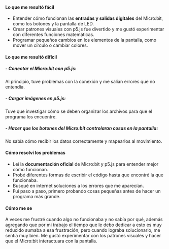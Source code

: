 
#### Lo que me resultó fácil 
- Entender cómo funcionan las **entradas y salidas digitales** del Micro:bit, como los botones y la pantalla de LED.  
- Crear patrones visuales con p5.js fue divertido y me gustó experimentar con diferentes funciones matemáticas.  
- Programar pequeños cambios en los elementos de la pantalla, como mover un círculo o cambiar colores.  

#### Lo que me resultó difícil  
##### - Conectar el Micro:bit con p5.js: 
Al principio, tuve problemas con la conexión y me salían errores que no entendía.  
##### - Cargar imágenes en p5.js: 
Tuve que investigar cómo se deben organizar los archivos para que el programa los encuentre.  
##### - Hacer que los botones del Micro:bit controlaran cosas en la pantalla: 
No sabía cómo recibir los datos correctamente y mapearlos al movimiento.  

#### Cómo resolví los problemas 
- Leí la **documentación oficial** de Micro:bit y p5.js para entender mejor cómo funcionan.  
- Probé diferentes formas de escribir el código hasta que encontré la que funcionaba.  
- Busqué en internet soluciones a los errores que me aparecían.  
- Fui paso a paso, primero probando cosas pequeñas antes de hacer un programa más grande.  

#### Cómo me se
A veces me frustré cuando algo no funcionaba y no sabía por qué, además agregando que por mi trabajo el tiempo que le debo dedicar a esto es muy reducido sumaba a esa frustración, pero cuando lograba solucionarlo, me sentía muy bien. Me gustó experimentar con los patrones visuales y hacer que el Micro:bit interactuara con la pantalla.  

